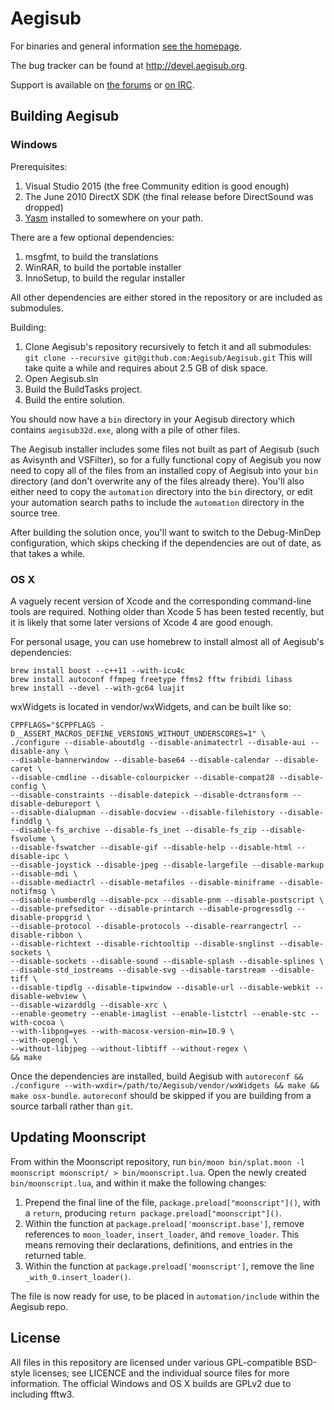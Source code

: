 # Aegisub

For binaries and general information [see the homepage](http://www.aegisub.org).

The bug tracker can be found at http://devel.aegisub.org.

Support is available on [the forums](http://forum.aegisub.org) or [on IRC](irc://irc.rizon.net/aegisub).

## Building Aegisub

### Windows

Prerequisites:

1. Visual Studio 2015 (the free Community edition is good enough)
2. The June 2010 DirectX SDK (the final release before DirectSound was dropped)
3. [Yasm](http://yasm.tortall.net/) installed to somewhere on your path.

There are a few optional dependencies:

1. msgfmt, to build the translations
2. WinRAR, to build the portable installer
3. InnoSetup, to build the regular installer

All other dependencies are either stored in the repository or are included as submodules.

Building:

1. Clone Aegisub's repository recursively to fetch it and all submodules: `git clone --recursive git@github.com:Aegisub/Aegisub.git` This will take quite a while and requires about 2.5 GB of disk space.
2. Open Aegisub.sln
3. Build the BuildTasks project.
4. Build the entire solution.

You should now have a `bin` directory in your Aegisub directory which contains `aegisub32d.exe`, along with a pile of other files.

The Aegisub installer includes some files not built as part of Aegisub (such as Avisynth and VSFilter), so for a fully functional copy of Aegisub you now need to copy all of the files from an installed copy of Aegisub into your `bin` directory (and don't overwrite any of the files already there).
You'll also either need to copy the `automation` directory into the `bin` directory, or edit your automation search paths to include the `automation` directory in the source tree.

After building the solution once, you'll want to switch to the Debug-MinDep configuration, which skips checking if the dependencies are out of date, as that takes a while.

### OS X

A vaguely recent version of Xcode and the corresponding command-line tools are required.
Nothing older than Xcode 5 has been tested recently, but it is likely that some later versions of Xcode 4 are good enough.

For personal usage, you can use homebrew to install almost all of Aegisub's dependencies:

	brew install boost --c++11 --with-icu4c
	brew install autoconf ffmpeg freetype ffms2 fftw fribidi libass
	brew install --devel --with-gc64 luajit

wxWidgets is located in vendor/wxWidgets, and can be built like so:

	CPPFLAGS="$CPPFLAGS -D__ASSERT_MACROS_DEFINE_VERSIONS_WITHOUT_UNDERSCORES=1" \
	./configure --disable-aboutdlg --disable-animatectrl --disable-aui --disable-any \
	--disable-bannerwindow --disable-base64 --disable-calendar --disable-caret \
	--disable-cmdline --disable-colourpicker --disable-compat28 --disable-config \
	--disable-constraints --disable-datepick --disable-dctransform --disable-debureport \
	--disable-dialupman --disable-docview --disable-filehistory --disable-finddlg \
	--disable-fs_archive --disable-fs_inet --disable-fs_zip --disable-fsvolume \
	--disable-fswatcher --disable-gif --disable-help --disable-html --disable-ipc \
	--disable-joystick --disable-jpeg --disable-largefile --disable-markup --disable-mdi \
	--disable-mediactrl --disable-metafiles --disable-miniframe --disable-notifmsg \
	--disable-numberdlg --disable-pcx --disable-pnm --disable-postscript \
	--disable-prefseditor --disable-printarch --disable-progressdlg --disable-propgrid \
	--disable-protocol --disable-protocols --disable-rearrangectrl --disable-ribbon \
	--disable-richtext --disable-richtooltip --disable-snglinst --disable-sockets \
	--disable-sockets --disable-sound --disable-splash --disable-splines \
	--disable-std_iostreams --disable-svg --disable-tarstream --disable-tiff \
	--disable-tipdlg --disable-tipwindow --disable-url --disable-webkit --disable-webview \
	--disable-wizarddlg --disable-xrc \
	--enable-geometry --enable-imaglist --enable-listctrl --enable-stc --with-cocoa \
	--with-libpng=yes --with-macosx-version-min=10.9 \
	--with-opengl \
	--without-libjpeg --without-libtiff --without-regex \
	&& make

Once the dependencies are installed, build Aegisub with `autoreconf && ./configure --with-wxdir=/path/to/Aegisub/vendor/wxWidgets && make && make osx-bundle`.
`autoreconf` should be skipped if you are building from a source tarball rather than `git`.

## Updating Moonscript

From within the Moonscript repository, run `bin/moon bin/splat.moon -l moonscript moonscript/ > bin/moonscript.lua`.
Open the newly created `bin/moonscript.lua`, and within it make the following changes:

1. Prepend the final line of the file, `package.preload["moonscript"]()`, with a `return`, producing `return package.preload["moonscript"]()`.
2. Within the function at `package.preload['moonscript.base']`, remove references to `moon_loader`, `insert_loader`, and `remove_loader`. This means removing their declarations, definitions, and entries in the returned table.
3. Within the function at `package.preload['moonscript']`, remove the line `_with_0.insert_loader()`.

The file is now ready for use, to be placed in `automation/include` within the Aegisub repo.

## License

All files in this repository are licensed under various GPL-compatible BSD-style licenses; see LICENCE and the individual source files for more information.
The official Windows and OS X builds are GPLv2 due to including fftw3.
